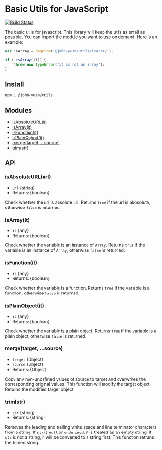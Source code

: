 # Basic Utils for JavaScript

[![Build Status](https://travis-ci.org/john-yuan/utils.svg?branch=master)](https://travis-ci.org/john-yuan/utils)

The basic utils for javascript. This library will keep the utils as small as possible. You can import the module you want to use on demand. Here is an example:

```js
var isArray = require('@john-yuan/utils/isArray');

if (!isArray(it)) {
    throw new TypeError('it is not an array');
}
```

## Install

```bash
npm i @john-yuan/utils
```

## Modules

* [isAbsoluteURL(it)](#isabsoluteurlurl)
* [isArray(it)](#isarrayit)
* [isFunction(it)](#isfunctionit)
* [isPlainObject(it)](#isplainobjectit)
* [merge(target, ...source)](#mergetarget-source)
* [trim(str)](#trimstr)

## API

### isAbsoluteURL(url)

* `url` {string}
* Returns: {boolean}

Check whether the url is absolute url. Returns `true` if the url is abosolute, otherwise `false` is returned.

### isArray(it)

* `it` {any}
* Returns: {boolean}

Check whether the variable is an instance of `Array`. Returns `true` if the variable is an instance of `Array`, otherwise `false` is returned.

### isFunction(it)

* `it` {any}
* Returns: {boolean}

Check whether the variable is a function. Returns `true` if the variable is a function, otherwise `false` is returned.


### isPlainObject(it)

* `it` {any}
* Returns: {boolean}

Check whether the variable is a plain object. Returns `true` if the variable is a plain object, otherwise `false` is returned.

### merge(target, ...source)

* `target` {Object}
* `source` {Object}
* Returns: {Object}

Copy any non-undefined values of source to target and overwrites the corresponding original values. This function will modify the target object. Returns the modified target object.

### trim(str)

* `str` {string}
* Returns: {string}

Removes the leading and trailing white space and line terminator characters from a string. If `str` is `null` or `undefined`, it is treated as an empty string. If `str` is not a string, it will be converted to a string first. This function retruns the trimed string.
